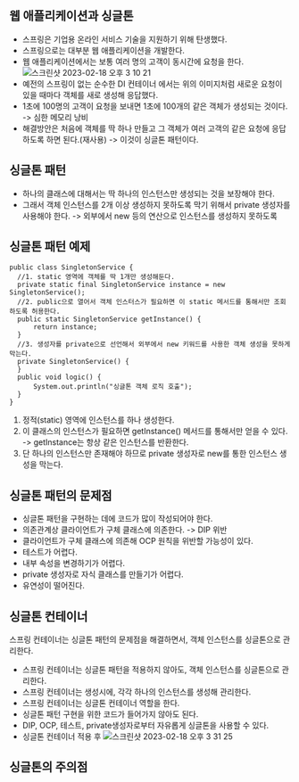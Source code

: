 ## 웹 애플리케이션과 싱글톤
- 스프링은 기업용 온라인 서비스 기술을 지원하기 위해 탄생했다.
- 스프링으로는 대부분 웹 애플리케이션을 개발한다.
- 웹 애플리케이션에서는 보통 여러 명의 고객이 동시간에 요청을 한다.
![스크린샷 2023-02-18 오후 3 10 21](https://user-images.githubusercontent.com/97084128/219844331-8cfae569-1f21-4495-a267-04307047b174.png)
- 예전의 스프링이 없는 순수한 DI 컨테이너 에서는 위의 이미지처럼 새로운 요청이 있을 때마다 객체를 새로 생성해 응답했다.
- 1초에 100명의 고객이 요청을 보내면 1초에 100개의 같은 객체가 생성되는 것이다. -> 심한 메모리 낭비
- 해결방안은 처음에 객체를 딱 하나 만들고 그 객체가 여러 고객의 같은 요청에 응답하도록 하면 된다.(재사용) -> 이것이 싱글톤 패턴이다.

## 싱글톤 패턴
- 하나의 클래스에 대해서는 딱 하나의 인스턴스만 생성되는 것을 보장해야 한다.
- 그래서 객체 인스턴스를 2개 이상 생성하지 못하도록 막기 위해서 private 생성자를 사용해야 한다. -> 외부에서 new 등의 연산으로 인스턴스를 생성하지 못하도록

## 싱글톤 패턴 예제
```
public class SingletonService {
  //1. static 영역에 객체를 딱 1개만 생성해둔다.
  private static final SingletonService instance = new SingletonService();
  //2. public으로 열어서 객체 인스터스가 필요하면 이 static 메서드를 통해서만 조회하도록 허용한다.
  public static SingletonService getInstance() {
      return instance;
  }
  //3. 생성자를 private으로 선언해서 외부에서 new 키워드를 사용한 객체 생성을 못하게 막는다. 
  private SingletonService() {
  }
  public void logic() { 
      System.out.println("싱글톤 객체 로직 호출");
  } 
}
```
1. 정적(static) 영역에 인스턴스를 하나 생성한다.
2. 이 클래스의 인스턴스가 필요하면 getInstance() 메서드를 통해서만 얻을 수 있다. -> getInstance는 항상 같은 인스턴스를 반환한다.
3. 단 하나의 인스턴스만 존재해야 하므로 private 생성자로 new를 통한 인스턴스 생성을 막는다.

## 싱글톤 패턴의 문제점
- 싱글톤 패턴을 구현하는 데에 코드가 많이 작성되어야 한다.
- 의존관계상 클라이언트가 구체 클래스에 의존한다. -> DIP 위반
- 클라이언트가 구체 클래스에 의존해 OCP 원칙을 위반할 가능성이 있다.
- 테스트가 어렵다.
- 내부 속성을 변경하기가 어렵다.
- private 생성자로 자식 클래스를 만들기가 어렵다.
- 유연성이 떨어진다.

## 싱글톤 컨테이너
스프링 컨테이너는 싱글톤 패턴의 문제점을 해결하면서, 객체 인스턴스를 싱글톤으로 관리한다.

- 스프링 컨테이너는 싱글톤 패턴을 적용하지 않아도, 객체 인스턴스를 싱글톤으로 관리한다.
- 스프링 컨테이너는 생성시에, 각각 하나의 인스턴스를 생성해 관리한다.
- 스프링 컨테이너는 싱글톤 컨테이너 역할을 한다.
- 싱글톤 패턴 구현을 위한 코드가 들어가지 않아도 된다.
- DIP, OCP, 테스트, private생성자로부터 자유롭게 싱글톤을 사용할 수 있다.
- 싱글톤 컨테이너 적용 후
![스크린샷 2023-02-18 오후 3 31 25](https://user-images.githubusercontent.com/97084128/219845170-dd153946-d6d5-48c6-b815-704e60c0e055.png)

## 싱글톤의 주의점
